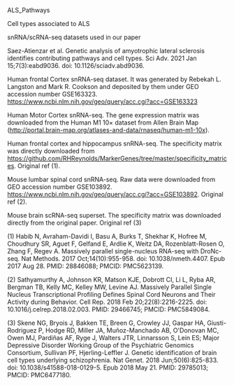 ALS_Pathways

Cell types associated to ALS

snRNA/scRNA-seq datasets used in our paper

Saez-Atienzar et al. Genetic analysis of amyotrophic lateral sclerosis identifies contributing pathways and cell types. Sci Adv. 2021 Jan 15;7(3):eabd9036. doi: 10.1126/sciadv.abd9036.

Human frontal Cortex snRNA-seq dataset. It was generated by Rebekah L. Langston and Mark R. Cookson and deposited by them under GEO accession number GSE163323. https://www.ncbi.nlm.nih.gov/geo/query/acc.cgi?acc=GSE163323

Human Motor Cortex snRNA-seq. The gene expression matrix was downloaded from the Human M1 10× dataset from Allen Brain Map (http://portal.brain-map.org/atlases-and-data/rnaseq/human-m1-10x).

Human frontal cortex and hippocampus snRNA-seq. The specificity matrix was directly downloaded from https://github.com/RHReynolds/MarkerGenes/tree/master/specificity_matrices. Original ref (1).

Mouse lumbar spinal cord snRNA-seq. Raw data were downloaded from GEO accession number GSE103892. https://www.ncbi.nlm.nih.gov/geo/query/acc.cgi?acc=GSE103892. Original ref (2).

Mouse brain scRNA-seq superset. The specificity matrix was downloaded directly from the original paper. Original ref (3)

(1) Habib N, Avraham-Davidi I, Basu A, Burks T, Shekhar K, Hofree M, Choudhury SR, Aguet F, Gelfand E, Ardlie K, Weitz DA, Rozenblatt-Rosen O, Zhang F, Regev A. Massively parallel single-nucleus RNA-seq with DroNc-seq. Nat Methods. 2017 Oct;14(10):955-958. doi: 10.1038/nmeth.4407. Epub 2017 Aug 28. PMID: 28846088; PMCID: PMC5623139.

(2) Sathyamurthy A, Johnson KR, Matson KJE, Dobrott CI, Li L, Ryba AR, Bergman TB, Kelly MC, Kelley MW, Levine AJ. Massively Parallel Single Nucleus Transcriptional Profiling Defines Spinal Cord Neurons and Their Activity during Behavior. Cell Rep. 2018 Feb 20;22(8):2216-2225. doi: 10.1016/j.celrep.2018.02.003. PMID: 29466745; PMCID: PMC5849084.

(3) Skene NG, Bryois J, Bakken TE, Breen G, Crowley JJ, Gaspar HA, Giusti-Rodriguez P, Hodge RD, Miller JA, Muñoz-Manchado AB, O'Donovan MC, Owen MJ, Pardiñas AF, Ryge J, Walters JTR, Linnarsson S, Lein ES; Major Depressive Disorder Working Group of the Psychiatric Genomics Consortium, Sullivan PF, Hjerling-Leffler J. Genetic identification of brain cell types underlying schizophrenia. Nat Genet. 2018 Jun;50(6):825-833. doi: 10.1038/s41588-018-0129-5. Epub 2018 May 21. PMID: 29785013; PMCID: PMC6477180.

